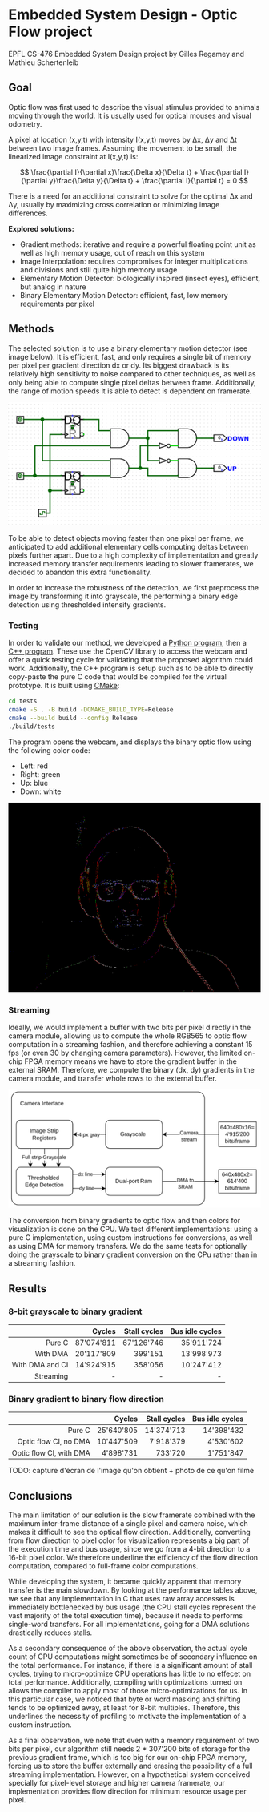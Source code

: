 # Embedded System Design - Optic Flow project

EPFL CS-476 Embedded System Design project by Gilles Regamey and Mathieu Schertenleib

## Goal

Optic flow was first used to describe the visual stimulus provided to animals moving through the world. It is usually used for optical mouses and visual odometry.

A pixel at location (x,y,t) with intensity I(x,y,t) moves by Δx, Δy and Δt between two image frames. Assuming the movement to be small, the linearized image constraint at I(x,y,t) is:

$$ \frac{\partial I}{\partial x}\frac{\Delta x}{\Delta t} + \frac{\partial I}{\partial y}\frac{\Delta y}{\Delta t} + \frac{\partial I}{\partial t} = 0 $$

There is a need for an additional constraint to solve for the optimal Δx and Δy, usually by maximizing cross correlation or minimizing image differences.

**Explored solutions:**

- Gradient methods: iterative and require a powerful floating point unit as well as high memory usage, out of reach on this system
- Image Interpolation: requires compromises for integer multiplications and divisions and still quite high memory usage
- Elementary Motion Detector: biologically inspired (insect eyes), efficient, but analog in nature
- Binary Elementary Motion Detector: efficient, fast, low memory requirements per pixel

## Methods

The selected solution is to use a binary elementary motion detector (see image below). It is efficient, fast, and only requires a single bit of memory per pixel per gradient direction dx or dy. Its biggest drawback is its relatively high sensitivity to noise compared to other techniques, as well as only being able to compute single pixel deltas between frame. Additionally, the range of motion speeds it is able to detect is dependent on framerate.

![elementary_motion_detector](elementary_motion_detector.png)

To be able to detect objects moving faster than one pixel per frame, we anticipated to add additional elementary cells computing deltas between pixels further apart. Due to a high complexity of implementation and greatly increased memory transfer requirements leading to slower framerates, we decided to abandon this extra functionality.

In order to increase the robustness of the detection, we first preprocess the image by transforming it into grayscale, the performing a binary edge detection using thresholded intensity gradients.

### Testing

In order to validate our method, we developed a [Python program](tests/tests.py), then a [C++ program](tests/tests.cpp). These use the OpenCV library to access the webcam and offer a quick testing cycle for validating that the proposed algorithm could work. Additionally, the C++ program is setup such as to be able to directly copy-paste the pure C code that would be compiled for the virtual prototype. It is built using [CMake](tests/CMakeLists.txt):

```bash
cd tests
cmake -S . -B build -DCMAKE_BUILD_TYPE=Release
cmake --build build --config Release
./build/tests
```

The program opens the webcam, and displays the binary optic flow using the following color code:

- Left: red
- Right: green
- Up: blue
- Down: white

![flow_cpp](flow_cpp.png)

### Streaming

Ideally, we would implement a buffer with two bits per pixel directly in the camera module, allowing us to compute the whole RGB565 to optic flow computation in a streaming fashion, and therefore achieving a constant 15 fps (or even 30 by changing camera parameters). However, the limited on-chip FPGA memory means we have to store the gradient buffer in the external SRAM. Therefore, we compute the binary (dx, dy) gradients in the camera module, and transfer whole rows to the external buffer.

![camera_interface](camera_interface.png)

The conversion from binary gradients to optic flow and then colors for visualization is done on the CPU. We test different implementations: using a pure C implementation, using custom instructions for conversions, as well as using DMA for memory transfers.
We do the same tests for optionally doing the grayscale to binary gradient conversion on the CPu rather than in a streaming fashion.

## Results

### 8-bit grayscale to binary gradient

|                 | Cycles     | Stall cycles | Bus idle cycles |
|----------------:|-----------:|-------------:|----------------:|
| Pure C          | 87'074'811 | 67'126'746   | 35'911'724      |
| With DMA        | 20'117'809 | 399'151      | 13'998'973      |
| With DMA and CI | 14'924'915 | 358'056      | 10'247'412      |
| Streaming       | -          | -            | -               |

### Binary gradient to binary flow direction

|                         | Cycles     | Stall cycles | Bus idle cycles |
|------------------------:|-----------:|-------------:|----------------:|
| Pure C                  | 25'640'805 | 14'374'713   | 14'398'432      |
| Optic flow CI, no DMA   | 10'447'509 | 7'918'379    | 4'530'602       |
| Optic flow CI, with DMA | 4'898'731  | 733'720      | 1'751'847       |

TODO: capture d'écran de l'image qu'on obtient + photo de ce qu'on filme

## Conclusions

The main limitation of our solution is the slow framerate combined with the maximum inter-frame distance of a single pixel and camera noise, which makes it difficult to see the optical flow direction. Additionally, converting from flow direction to pixel color for visualization represents a big part of the execution time and bus usage, since we go from a 4-bit direction to a 16-bit pixel color. We therefore underline the efficiency of the flow direction computation, compared to full-frame color computations.

While developing the system, it became quickly apparent that memory transfer is the main slowdown. By looking at the performance tables above, we see that any implementation in C that uses raw array accesses is immediately bottlenecked by bus usage (the CPU stall cycles represent the vast majority of the total execution time), because it needs to performs single-word transfers. For all implementations, going for a DMA solutions drastically reduces stalls.

As a secondary consequence of the above observation, the actual cycle count of CPU computations might sometimes be of secondary influence on the total performance. For instance, if there is a significant amount of stall cycles, trying to micro-optimize CPU operations has little to no effecet on total performance. Additionally, compiling with optimizations turned on allows the compiler to apply most of those micro-optimizations for us. In this particular case, we noticed that byte or word masking and shifting tends to be optimized away, at least for 8-bit multiples. Therefore, this underlines the necessity of profiling to motivate the implementation of a custom instruction.

As a final observation, we note that even with a memory requirement of two bits per pixel, our algorithm still needs 2 * 307'200 bits of storage for the previous gradient frame, which is too big for our on-chip FPGA memory, forcing us to store the buffer externally and erasing the possibility of a full streaming implementation. However, on a hypothetical system conceived specially for pixel-level storage and higher camera framerate, our implementation provides flow direction for minimum resource usage per pixel.

